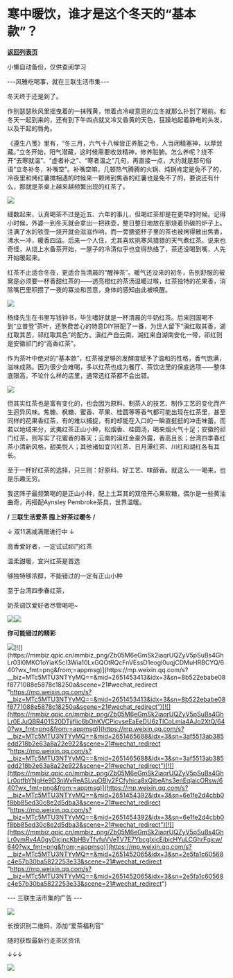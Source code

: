 # 寒中暖饮，谁才是这个冬天的“基本款”？

[**返回列表页**](/gzh/三联生活周刊)

小懒自动备份，仅供查阅学习

\---风雅吃喝事，就在三联生活市集---

冬天终于还是到了。

作别瑟瑟秋风里摇曳着的一抹残黄，带着点冷峻意思的立冬就那么扑到了眼前。和冬天一起到来的，还有到下午四点就又冷又昏黄的天色，狂躁地起着静电的头发，以及干起的唇角。

《遵生八笺》里有，“冬三月，六气十八候皆正养脏之令，人当闭精塞神，以厚敛藏。”立冬开始，阳气潜藏，这时候需要收敛精神，修养脏腑。怎么养呢？绕不开“去寒就温”、“虚者补之”、“寒者温之”几句，再直接一点，大约就是那句俗语“立冬补冬，补嘴空”。补嘴空嘛，几顿热气腾腾的火锅、炖锅肯定是免不了的，冷夜里和烤红薯摊相遇的时候来一颗烤到焦香的红薯也是免不了的，要说还有什么，那就是茶桌上越来越频繁出现的红茶了。

![](https://mmbiz.qpic.cn/mmbiz_png/Zb05M6eGmSk2iaqrUQZyV5pSuBs4GhLr0Sf7NL4RumqXulsSXvf5KpYpXHcqVLV0zmdic17hDYo52olMiaKYTOGow/640?wx_fmt=png&from;=appmsg)

  

细数起来，认真喝茶不过是近五、六年的事儿，但喝红茶却是在更早的时候。记得小时候，外婆一到冬天就会拿出一把铁壶，整日整日地放在那烧着热碳的炉子上。注满了水的铁壶一烧开就会滋滋作响，而一旁搪瓷杯子里的茶也被烤得散出焦香，沸水一冲，暖香四溢。后来一个人住，尤其喜欢挑寒风猎猎的天气煮红茶。说来也奇怪，从烧上水备茶开始，一屋子的冷清似乎也变得热络了，茶还没喝到嘴，人先开始暖起来。

红茶不止适合冬夜，更适合当清晨的“醒神茶”。暖气还没来的初冬，告别舒服的被窝是必须要一杯香甜红茶的——透亮橙红的茶汤温暖过喉，红茶独特的花果香，消除嘴巴里积攒了一夜的寡淡和苦意，身体的感知由此被唤醒。

![](https://mmbiz.qpic.cn/mmbiz_gif/Zb05M6eGmSk2iaqrUQZyV5pSuBs4GhLr0LjetNerr2NLBaZJricxkLicy3eIEamSrmrMxhCWmobIu7IZ7t7ibU3UCQ/640?wx_fmt=gif&from;=appmsg)

  

杨绛先生在书里写钱钟书，毕生嗜好就是一杯清晨的牛奶红茶。后来回国喝不到“立普登”茶叶，还煞费苦心的特意DIY拼配了一番，为世人留下“滇红取其香，湖红取其苦，祁红取其色”的配方。滇红产自云南，湖红来自湖南安化一带，祁红则是安徽祁门的“高香红茶”。

作为茶叶中绝对的“基本款”，红茶被足够的发酵度赋予了温和的性格，香气饱满，滋味成熟。因为很少会难喝，多以红茶也成为餐厅、茶饮店里的保底选项——整体底限高，不论什么样的店里，通常选红茶都不会出错。

![](https://mmbiz.qpic.cn/mmbiz_png/Zb05M6eGmSk2iaqrUQZyV5pSuBs4GhLr0vY124UYcT4GTKf1hE6ox5CHmwiaHP1xdJ3hg2mo4vumcm8sKnDbhpdA/640?wx_fmt=png&from;=appmsg)

  

但其实红茶也是富有变化的，也会因为原料、制茶人的技艺、制作工艺的变化而产生迥异风味。焦糖、枫糖、蜜香、苹果、桂圆等等香气都可能出现在红茶里，甚至同样的花果香红茶，有的难以捕捉，有的却能在入口的一瞬直挺挺的冲击味蕾。而若以地域来分，武夷红茶正山小种，松烟香、桂圆汤，喝来烟火气十足；安徽的祁门红茶，则写实了花蜜香的春天；云南的滇红金豪外露，香高且长；台湾四季春红茶小清新风格，甜美悦人；其他诸如宜兴红茶、日月潭红茶、川红和湖红各有其长。

至于一杯好红茶的选择，只三则：好原料、好工艺、味醇香。就这么一一喝来，也是乐趣无穷。

我这阵子最频繁喝的是正山小种，配上土耳其的双倍开心果软糖，偶尔是一些黄油曲奇，再搭配Aynsley Pembroke茶具，世界温暖。

**/ 三联生活爱茶 囤上好茶过暖冬 /**

↓ 双11满减满赠进行中 ↓

高香爱好者，一定试试祁门红茶

温柔甜暖，宜兴红茶是首选

够独特够浓醇，不能错过的一定有正山小种

至于台湾四季春红茶，

奶茶调饮爱好者尽管喝吧~

[![](https://mmbiz.qpic.cn/mmbiz_jpg/Zb05M6eGmSk2iaqrUQZyV5pSuBs4GhLr0ba44ibznColUdd2ghtfSwWeEu2THTSXlO9UQCt7ibY12dZnHVKeTtZ2w/640?wx_fmt=jpeg&from;=appmsg)](
"link")![](https://mmbiz.qpic.cn/mmbiz_gif/Zb05M6eGmSk2iaqrUQZyV5pSuBs4GhLr0yGibfgmqmrpsAD4VV40Ove2DEDp9M45ZsAXEKo8EsyJIPKetAJ8sXMA/640?wx_fmt=gif&from;=appmsg)

**你可能错过的精彩**

[![](https://mmbiz.qpic.cn/mmbiz_png/Zb05M6eGmSk2iaqrUQZyV5pSuBs4GhLr09bU6s0glGic2yicnLQe27U3f9Z80a4HwwEl8lKufPksJfaAsiaLHhE7gA/640?wx_fmt=png&from;=appmsg)](https://mp.weixin.qq.com/s?__biz=MTc5MTU3NTYyMQ==&mid=2651459170&idx=2&sn=74fe3c2f30c919c8eff2b93b1221acc5&scene=21#wechat_redirect
"https://mp.weixin.qq.com/s?__biz=MTc5MTU3NTYyMQ==&mid=2651459170&idx=2&sn=74fe3c2f30c919c8eff2b93b1221acc5&scene=21#wechat_redirect")[![](https://mmbiz.qpic.cn/mmbiz_png/Zb05M6eGmSk2iaqrUQZyV5pSuBs4GhLr03l0MKO1oYiaK5cI3Wia10LxGQOtRQcFnVEssD1eogl0uqjCDMuHRBCYQ/640?wx_fmt=png&from;=appmsg)](https://mp.weixin.qq.com/s?__biz=MTc5MTU3NTYyMQ==&mid=2651453413&idx=3&sn=8b522ebabe08f8771088e5878c18250a&scene=21#wechat_redirect
"https://mp.weixin.qq.com/s?__biz=MTc5MTU3NTYyMQ==&mid=2651453413&idx=3&sn=8b522ebabe08f8771088e5878c18250a&scene=21#wechat_redirect")[![](https://mmbiz.qpic.cn/mmbiz_png/Zb05M6eGmSk2iaqrUQZyV5pSuBs4GhLr0EJuQBR401S20DTjjflic6bOhKVCPicvseEaEeDU6zTlCoLmia4AJo2XtQ/640?wx_fmt=png&from;=appmsg)](https://mp.weixin.qq.com/s?__biz=MTc5MTU3NTYyMQ==&mid=2651465688&idx=3&sn=3af5513ab385edd218b2e63a8a22e922&scene=21#wechat_redirect
"https://mp.weixin.qq.com/s?__biz=MTc5MTU3NTYyMQ==&mid=2651465688&idx=3&sn=3af5513ab385edd218b2e63a8a22e922&scene=21#wechat_redirect")[![](https://mmbiz.qpic.cn/mmbiz_png/Zb05M6eGmSk2iaqrUQZyV5pSuBs4GhLr0otfbYNgHe9D3nWvReASLvuDBIy2FCfyhica8xQibeAhs3enEqlaicORsw/640?wx_fmt=png&from;=appmsg)](https://mp.weixin.qq.com/s?__biz=MTc5MTU3NTYyMQ==&mid=2651454392&idx=3&sn=6e1fe2d4cbb0f8bb85ed30c8e2d5dba3&scene=21#wechat_redirect
"https://mp.weixin.qq.com/s?__biz=MTc5MTU3NTYyMQ==&mid=2651454392&idx=3&sn=6e1fe2d4cbb0f8bb85ed30c8e2d5dba3&scene=21#wechat_redirect")[![](https://mmbiz.qpic.cn/mmbiz_png/Zb05M6eGmSk2iaqrUQZyV5pSuBs4GhLr0ymRv4A0gyDicjncKbHBvTfvfuVVeTV7E7YbcglxicEibicHYuLCGhrFgicw/640?wx_fmt=png&from;=appmsg)](https://mp.weixin.qq.com/s?__biz=MTc5MTU3NTYyMQ==&mid=2651452065&idx=3&sn=2e5fa1c60568c4e57b30ba5822253e33&scene=21#wechat_redirect
"https://mp.weixin.qq.com/s?__biz=MTc5MTU3NTYyMQ==&mid=2651452065&idx=3&sn=2e5fa1c60568c4e57b30ba5822253e33&scene=21#wechat_redirect")

\--- 三联生活市集的广告 ---

![](https://mmbiz.qpic.cn/mmbiz_jpg/Zb05M6eGmSk2iaqrUQZyV5pSuBs4GhLr0QB4BNSPS05Xv9A6Yib1No3y5WJrpv4HEZaIuCmUdQNicJTLhPkKQsGNw/640?wx_fmt=jpeg&from;=appmsg)

长按识别二维码，添加“爱茶福利官”

随时获取最新行走茶区资讯

↓↓↓

![](https://mmbiz.qpic.cn/mmbiz_jpg/Zb05M6eGmSk2iaqrUQZyV5pSuBs4GhLr0tABMQAbHuw2pXHp9UBRc8Z7YZIibqRP54pxia4fl4DeJnWU0L5jFLacQ/640?wx_fmt=jpeg&from;=appmsg)

